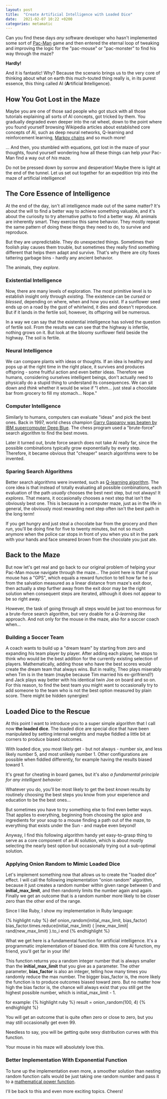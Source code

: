 ```yaml
---
layout: post
title:  "Create Artificial Intelligence with Loaded Dice"
date:   2021-02-07 10:22 +0200
categories: metamatic
---
```


Can you find these days *any* software developer
who hasn't implemented some sort of [Pac-Man](https://en.wikipedia.org/wiki/Pac-Man) game and then entered
the eternal loop of tweaking and improving the logic for the "pac-mouse" or "pac-monster"
to find his way through the maze?

**Hardly!**

And it is fantastic! Why? Because the scenario brings us to the very core
of thinking about what on earth this much-touted thing really is, in its purest
essence, this thing called AI (**A**rtificial **I**ntelligence).

## How You Got Lost in the Maze

Maybe you are one of those sad people who got stuck with all those tutorials
explaining all sorts of AI concepts, got tricked by them. You gradually degraded 
even deeper into the rat wheel, down to the point where you found yourself browsing
Wikipedia articles about established core concepts of AI,
such as deep neural networks, Q-learning and reinforcement learning,
[Markov chains](https://en.wikipedia.org/wiki/Markov_chain) and so much more!

... And then, you stumbled with equations, got lost in the maze of
your thoughts, found yourself wondering how all these things can 
help *your* Pac-Man find a way out of *his* maze.

Do not be pressed down by sorrow and desperation!
Maybe there is light at the end of the tunnel. 
Let us set out together for an expedition trip into the maze of artificial intelligence!

## The Core Essence of Intelligence

At the end of the day, isn't all intelligence made out of the same matter? It's
about the will to find a better way to achieve something valuable, 
and it's about the curiosity to try alternative paths to find a 
better way. All animals are inherently smart. They exercise this same behavior. 
They mostly repeat the same pattern of doing these things they need to do,
to survive and reproduce. 

But they are unpredictable. They do unexpected things.
Sometimes their foolish play causes them trouble, but sometimes 
they really find something different that helps them adapt and survive.
That's why there are city foxes tattering garbage bins - hardly any ancient
behavior. 

The animals, they *explore*. 

### Existential Intelligence

Now, there are many levels of exploration. The most primitive level is to
establish insight only through *existing*. The existence can be *cursed*
or *blessed*, depending on where, when and how you exist. 
If a sunflower seed ends up on a road by the gust of whirlwind, 
it dies and doesn't reproduce. But if it lands in the fertile soil, 
however, its offspring will be numerous. 

In a way we can say that the existential intelligence has solved 
the question of fertile soil. From the results we can see that
the highway is infertile, nothing grows on it. But look at the
bloomy sunflower field beside the highway. The soil is fertile. 

### Neural Intelligence

We can compare plants with ideas or thoughts. If an idea is healthy and
pops up at the right time in the right place, it survives and produces
offspring - some fruitful action and even better ideas. 
Therefore we humans, considering ourselves intelligent beings, don't actually
need to physically do a stupid thing to understand its consequences. 
We can sit down and *think* whether it would be wise if 
"I ehm... just steal a chocolate bar from grocery to fill my stomach... Nope."

### Computer Intelligence

Similarly to humans, computers can evaluate "ideas" and pick the best
ones. Back in 1997, world chess champion [Garry Gasparov was beaten by IBM
supercomputer Deep Blue](https://en.wikipedia.org/wiki/Deep_Blue_versus_Garry_Kasparov).
The chess program used a "brute-force" search algorithm to find the best moves.

Later it turned out, brute force search does not take AI really far,
since the possible combinations typically grow exponentially by every step.
Therefore, it became obvious that "cheaper" search algorithms
were to be invented. 

### Sparing Search Algorithms

Better search algorithms were invented, such as [Q-learning algorithm](https://en.wikipedia.org/wiki/Q-learning).
The core idea is that instead of totally evaluating all possible combinations,
each evaluation of the path *usually* chooses the best next step,
but not always! It *explores*. That means, it occasionally chooses
a next step that isn't the obviously best one. This is because in a computer maze,
just as in the life in general, the obviously most rewarding next step
often isn't the best path in the long term!

If you get hungry and just steal a chocolate bar from the grocery and *then run*, 
you'll be doing fine for five to twenty minutes, but not so much anymore when the police car
stops in front of you when you sit in the park with your hands and face smeared
brown from the chocolate you just ate.

## Back to the Maze

But now let's get real and go back to our original problem of helping your Pac-Man mouse navigate
through the maze... The point here is that if your mouse has a "GPS", 
which equals a reward function to tell how far he is from the salvation 
measured as a linear distance from maze's exit door, then actually a step
further away from the exit door may be the right solution when 
consequent steps are iterated, although it does not appear to be so right away. 

However, the task of going through all steps would be just too enormous for a brute-force search algorithm, but 
very doable for a *Q-learning like* approach. And not only for the mouse in the maze,
also for a soccer coach when...

### Building a Soccer Team

A coach wants to build up a "dream team" by starting from zero and 
expanding his team player by player. After adding each player, he stops
to think who would be the best addition for the currently existing
selection of players. Mathematically, adding those who have the best scores
would create the dream team that always wins. But in reality,
Theo plays miserably when Tim is in the team (maybe because Tim married his ex-girlfriend?) 
and Jack plays way better with his identical twin Joe on board and so on. 
For this reason, to find the best team you might want to occasionally try to add someone to the team who is not the best option measured by plain score. There might be hidden synergies!

## Loaded Dice to the Rescue

At this point I want to introduce you to a super simple
algorithm that I call now **the loaded dice**. The loaded dice are special dice that have been manipulated
by setting internal weights and maybe fiddled a little bit at corners to produce biased outcomes.

With loaded dice, you most likely get - but not always - number six, 
and less likely number 5, and most unlikely number 1. Other configurations are possible
when fiddled differently, for example having the results biased toward 1. 

It's great for cheating in board games, but it's also *a fundamental principle for any intelligent behavior:*

Whatever you do, you'll be most likely to get the best *known* results by routinely choosing the best steps
you know from your experience and education to be the best ones... 

But sometimes you have to try something else to find even better ways. That applies to everything, beginning from choosing
the spice and ingredients for your soup to a mouse finding a path out of the maze, 
to everything that exists under the Sun - and maybe even beyond!

Anyway, I find this following algorithm handy yet easy-to-grasp thing 
to serve as a core component of an AI solution, which is about mostly selecting the nearly best option
but occasionally trying out a sub-optimal solution.

### Applying Onion Random to Mimic Loaded Dice

Let's implement something now that allows us to create the "loaded dice" effect.
I will call the following implementation "onion random" algorithm,
because it just creates a random number within given range between 0 and **initial_max_limit**, and then randomly limits
the number again and again. Finally we get an outcome that is a random number 
more likely to be closer zero than the other end of the range.

Since I like Ruby, I show my implementation in Ruby language:

{% highlight ruby %}
def onion_random(initial_max_limit, bias_factor)
  bias_factor.times.reduce(initial_max_limit) { |new_max_limit|
    rand(new_max_limit)
  }.to_i
end
{% endhighlight %}

What we get here is a fundamental function for artificial intelligence. It's a programmatic 
implementation of biased dice. With this core AI function, my friend, you'll get far in your life!

This function returns you a random integer number that is always smaller than 
the **initial_max_limit** that you give as a parameter. The other parameter,
**bias_factor** is also an integer, telling how many times you randomly
reduce the max number. The bigger bias_factor is, the more likely the function is to produce
outcomes biased toward zero. But no matter how high the bias factor is, the
chance will always exist that you still get the highest possible number, which is initial_max_limit - 1.

for example:
{% highlight ruby %}
result = onion_random(100, 4)
{% endhighlight %}

You will get an outcome that is quite often zero or close to zero, but you may still
occasionally get even 99.

Needless to say, you will be getting quite sexy distribution curves with this function. 

Your mouse in his maze will absolutely love this. 

### Better Implementation With Exponential Function

To tune up the implementation even more, a smoother solution than nesting random function calls 
would be just taking one random number and pass it to a [mathematical power function](https://en.wikipedia.org/wiki/Exponentiation). 

I'll be back to this and even more exciting topics. Cheers!
